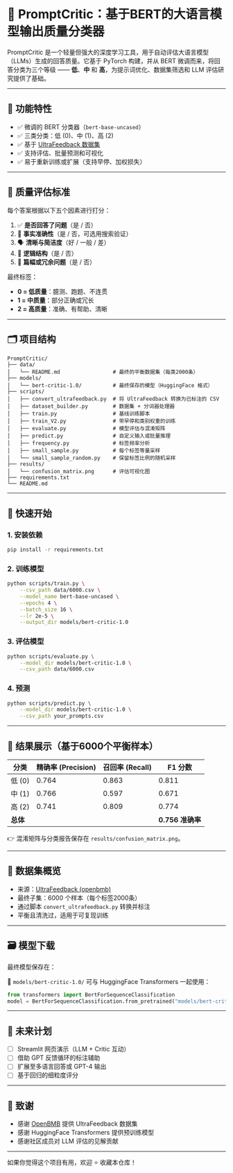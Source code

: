 # 🤖 PromptCritic：基于BERT的大语言模型输出质量分类器

PromptCritic 是一个轻量但强大的深度学习工具，用于自动评估大语言模型（LLMs）生成的回答质量。它基于 PyTorch 构建，并从 BERT 微调而来，将回答分类为三个等级 —— **低**、**中** 和 **高**，为提示词优化、数据集筛选和 LLM 评估研究提供了基础。

---

## 📌 功能特性

* ✅ 微调的 BERT 分类器（`bert-base-uncased`）
* ✅ 三类分类：低 (0)、中 (1)、高 (2)
* ✅ 基于 [UltraFeedback 数据集](https://huggingface.co/datasets/openbmb/UltraFeedback)
* ✅ 支持评估、批量预测和可视化
* ✅ 易于重新训练或扩展（支持早停、加权损失）

---

## 🧠 质量评估标准

每个答案根据以下五个因素进行打分：

1. ✅ **是否回答了问题**（是 / 否）
2. 🧠 **事实准确性**（是 / 否，可选用搜索验证）
3. 🗣️ **清晰与简洁度**（好 / 一般 / 差）
4. 🧱 **逻辑结构**（是 / 否）
5. 📏 **篇幅或冗余问题**（是 / 否）

最终标签：

* **0 = 低质量**：臆测、跑题、不连贯
* **1 = 中质量**：部分正确或冗长
* **2 = 高质量**：准确、有帮助、清晰

---

## 🗂 项目结构

```
PromptCritic/
├── data/
│   └── README.md                 # 最终的平衡数据集（每类2000条）
├── models/
│   └── bert-critic-1.0/          # 最终保存的模型（HuggingFace 格式）
├── scripts/
│   ├── convert_ultrafeedback.py  # 将 UltraFeedback 转换为已标注的 CSV
│   ├── dataset_builder.py        # 数据集 + 分词器处理器
│   ├── train.py                  # 基线训练脚本
│   ├── train_V2.py               # 带早停和类别权重的训练
│   ├── evaluate.py               # 模型评估与混淆矩阵
│   ├── predict.py                # 自定义输入或批量推理
│   ├── frequency.py              # 标签频率分析
│   ├── small_sample.py           # 每个标签等量采样
│   └── small_sample_random.py    # 保留标签比例的随机采样
├── results/
│   └── confusion_matrix.png      # 评估可视化图
├── requirements.txt
└── README.md
```

---

## 🧪 快速开始

### 1. 安装依赖

```bash
pip install -r requirements.txt
```

### 2. 训练模型

```bash
python scripts/train.py \
    --csv_path data/6000.csv \
    --model_name bert-base-uncased \
    --epochs 4 \
    --batch_size 16 \
    --lr 2e-5 \
    --output_dir models/bert-critic-1.0
```

### 3. 评估模型

```bash
python scripts/evaluate.py \
    --model_dir models/bert-critic-1.0 \
    --csv_path data/6000.csv
```

### 4. 预测

```bash
python scripts/predict.py \
    --model_dir models/bert-critic-1.0 \
    --csv_path your_prompts.csv
```

---

## 🎯 结果展示（基于6000个平衡样本）

| 分类     | 精确率 (Precision) | 召回率 (Recall) | F1 分数         |
| ------ | --------------- | ------------ | ------------- |
| 低 (0)  | 0.764           | 0.863        | 0.811         |
| 中 (1)  | 0.766           | 0.597        | 0.671         |
| 高 (2)  | 0.741           | 0.809        | 0.774         |
| **总体** |                 |              | **0.756 准确率** |

👉 混淆矩阵与分类报告保存在 `results/confusion_matrix.png`。

---

## 🧩 数据集概览

* 来源：[UltraFeedback (openbmb)](https://huggingface.co/datasets/openbmb/UltraFeedback)
* 最终子集：6000 个样本（每个标签2000条）
* 通过脚本 `convert_ultrafeedback.py` 转换并标注
* 平衡且清洗过，适用于可复现训练

---

## 🗃 模型下载

最终模型保存在：

📁 `models/bert-critic-1.0/`
可与 HuggingFace Transformers 一起使用：

```python
from transformers import BertForSequenceClassification
model = BertForSequenceClassification.from_pretrained("models/bert-critic-1.0")
```

---

## 📌 未来计划

* [ ] Streamlit 网页演示（LLM + Critic 互动）
* [ ] 借助 GPT 反馈循环的标注辅助
* [ ] 扩展至多语言回答或 GPT-4 输出
* [ ] 基于回归的细粒度评分

---

## 🙏 致谢

* 感谢 [OpenBMB](https://github.com/OpenBMB) 提供 UltraFeedback 数据集
* 感谢 HuggingFace Transformers 提供预训练模型
* 感谢社区成员对 LLM 评估的见解贡献

---

如果你觉得这个项目有用，欢迎 ⭐ 收藏本仓库！
